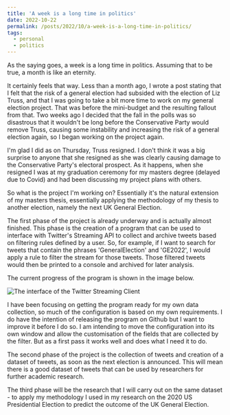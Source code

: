 ```yaml
---
title: 'A week is a long time in politics'
date: 2022-10-22
permalink: /posts/2022/10/a-week-is-a-long-time-in-politics/
tags:
  - personal
  - politics
---
```


As the saying goes, a week is a long time in politics. Assuming that to be true, a month is like an eternity. 

It certainly feels that way. Less than a month ago, I wrote a post stating that I felt that the risk of a general election had subsided with the election of Liz Truss, and that I was going to take a bit more time to work on my general election project. That was before the mini-budget and the resulting fallout from that. Two weeks ago I decided that the fall in the polls was so disastrous that it wouldn't be long before the Conservative Party would remove Truss, causing some instability and increasing the risk of a general election again, so I began working on the project again. 

I'm glad I did as on Thursday, Truss resigned. I don't think it was a big surprise to anyone that she resigned as she was clearly causing damage to the Conservative Party's electoral prospect. As it happens, when she resigned I was at my graduation ceremony for my masters degree (delayed due to Covid) and had been discussing my project plans with others. 

So what is the project I'm working on? Essentially it's the natural extension of my masters thesis, essentially applying the methodology of my thesis to another election, namely the next UK General Election. 

The first phase of the project is already underway and is actually almost finished. This phase is the creation of a program that can be used to interface with Twitter's Streaming API to collect and archive tweets based on filtering rules defined by a user. So, for example, if I want to search for tweets that contain the phrases 'GeneralElection' and 'GE2022', I would apply a rule to filter the stream for those tweets. Those filtered tweets would then be printed to a console and archived for later analysis. 

The current progress of the program is shown in the image below.

![The interface of the Twitter Streaming Client](http://www.calvinkarpenko.com/images/election-twitter-streaming-client.png)

I have been focusing on getting the program ready for my own data collection, so much of the configuration is based on my own requirements. I do have the intention of releasing the program on Github but I want to improve it before I do so. I am intending to move the configuration into its own window and allow the customisation of the fields that are collected by the filter. But as a first pass it works well and does what I need it to do.

The second phase of the project is the collection of tweets and creation of a dataset of tweets, as soon as the next election is announced. This will mean there is a good dataset of tweets that can be used by researchers for further academic research. 

The third phase will be the research that I will carry out on the same dataset - to apply my methodology I used in my research on the 2020 US Presidential Election to predict the outcome of the UK General Election. 
